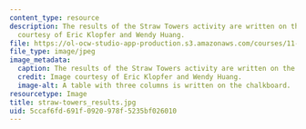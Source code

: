 ```yaml
---
content_type: resource
description: The results of the Straw Towers activity are written on the board. Image
  courtesy of Eric Klopfer and Wendy Huang.
file: https://ol-ocw-studio-app-production.s3.amazonaws.com/courses/11-124-introduction-to-education-looking-forward-and-looking-back-on-education-fall-2011/5ccaf6fd691f0920978f5235bf026010_straw-towers_results.jpg
file_type: image/jpeg
image_metadata:
  caption: The results of the Straw Towers activity are written on the board.
  credit: Image courtesy of Eric Klopfer and Wendy Huang.
  image-alt: A table with three columns is written on the chalkboard.
resourcetype: Image
title: straw-towers_results.jpg
uid: 5ccaf6fd-691f-0920-978f-5235bf026010
---
```

